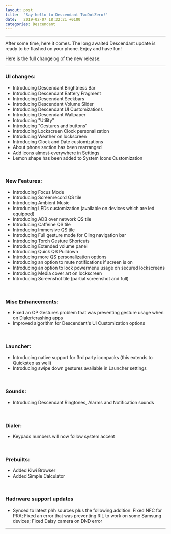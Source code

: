 ```yaml
---
layout: post
title:  "Say hello to Descendant TwoDotZero!"
date:   2019-02-07 18:32:21 +0100
categories: Descendant
---
```


<hr>

After some time, here it comes. The long awaited Descendant update is ready to be flashed on your phone.
Enjoy and have fun!

Here is the full changelog of the new release:

<hr>

### UI changes:

* Introducing Descendant Brightness Bar 
* Introducing Descendant Battery Fragment
* Introducing Descendant Seekbars
* Introducing Descendant Volume Slider
* Introducing Descendant UI Customizations
* Introducing Descendant Wallpaper 
* Introducing "Utility"
* Introducing "Gestures and buttons"
* Introducing Lockscreen Clock personalization
* Introducing Weather on lockscreen
* Introducing Clock and Date customizations
* About phone section has been rearranged
* Add icons almost-everywhere in Settings
* Lemon shape has been added to System Icons Customization 

<br>

### New Features:

* Introducing Focus Mode
* Introducing Screenrecord QS tile
* Introducing Ambient Music 
* Introducing LEDs customization (available on devices which are led equipped)
* Introducing ADB over network QS tile
* Introducing Caffeine QS tile
* Introducing Immersive QS tile
* Introducing Full gesture mode for Cling navigation bar
* Introducing Torch Gesture Shortcuts
* Introducing Extended volume panel 
* Introducing Quick QS Pulldown 
* Introducing more QS personalization options
* Introducing an option to mute notifications if screen is on
* Introducing an option to lock powermenu usage on secured lockscreens
* Introducing Media cover art on lockscreen
* Introducing Screenshot tile (partial screenshot and full)

<br>

### Misc Enhancements:

* Fixed an OP Gestures problem that was preventing gesture usage when on Dialer/crashing apps
* Improved algorithm for Descendant's UI Customization options

<br>

### Launcher:

* Introducing native support for 3rd party iconpacks (this extends to Quickstep as well) 
* Introducing swipe down gestures available in Launcher settings 

<br>

### Sounds:

* Introducing Descendant Ringtones, Alarms and Notification sounds

<br>

### Dialer:

* Keypads numbers will now follow system accent 

<br>

### Prebuilts:

* Added Kiwi Browser
* Added Simple Calculator

<br>

### Hadrware support updates

* Synced to latest phh sources plus the following addition:
  Fixed NFC for PRA; 
  Fixed an error that was preventing RIL to work on some Samsung devices;
  Fixed Daisy camera on DND error

<hr>
